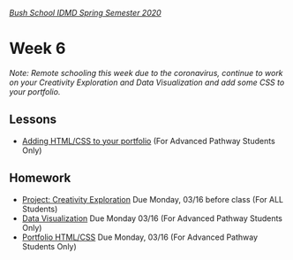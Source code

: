 [_Bush School IDMD Spring Semester 2020_](https://chandrunarayan.github.io/idmd/)

# Week 6
_Note: Remote schooling this week due to the coronavirus, continue to work on your Creativity Exploration and Data Visualization and add some CSS to your portfolio._

## Lessons
* [Adding HTML/CSS to your portfolio](https://youtu.be/ANqqQgAb4w0) (For Advanced Pathway Students Only)

## Homework
* [Project: Creativity Exploration](../week4/homework/creativity-exploration.md) Due Monday, 03/16  before class (For ALL Students)
* [Data Visualization](../week5/homework/data-visualization.md) Due Monday 03/16 (For Advanced Pathway Students Only)
* [Portfolio HTML/CSS](homework/portfolio-html-css.md) Due Monday, 03/16 (For Advanced Pathway Students Only)